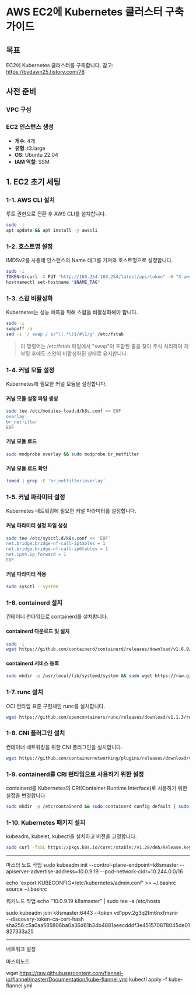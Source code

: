 # AWS EC2에 Kubernetes 클러스터 구축 가이드

## 목표
EC2에 Kubernetes 클러스터를 구축합니다.
참고: https://bydawn25.tistory.com/78

## 사전 준비
### VPC 구성
### EC2 인스턴스 생성
- **개수**: 4개
- **유형**: t3.large
- **OS**: Ubuntu 22.04
- **IAM 역할**: SSM

## 1. EC2 초기 세팅

### 1-1. AWS CLI 설치
루트 권한으로 전환 후 AWS CLI를 설치합니다.
```bash
sudo -i
apt update && apt install -y awscli
```

### 1-2. 호스트명 설정
IMDSv2를 사용해 인스턴스의 Name 태그를 가져와 호스트명으로 설정합니다.
```bash
sudo -i
TOKEN=$(curl -X PUT "http://169.254.169.254/latest/api/token" -H "X-aws-ec2-metadata-token-ttl-seconds: 21600") && INSTANCE_ID=$(curl -H "X-aws-ec2-metadata-token: $TOKEN" http://169.254.169.254/latest/meta-data/instance-id) && REGION=$(curl -H "X-aws-ec2-metadata-token: $TOKEN" http://169.254.169.254/latest/meta-data/placement/region) && NAME_TAG=$(aws ec2 describe-tags --region $REGION --filters "Name=resource-id,Values=$INSTANCE_ID" "Name=key,Values=Name" --query "Tags[0].Value" --output text)
hostnamectl set-hostname "$NAME_TAG"
```

### 1-3. 스왑 비활성화
Kubernetes는 성능 예측을 위해 스왑을 비활성화해야 합니다.
```bash
sudo -i
swapoff -a
sed -i '/ swap / s/^\(.*\)$/#\1/g' /etc/fstab
```
> 이 명령어는 /etc/fstab 파일에서 "swap"이 포함된 줄을 찾아 주석 처리하여 재부팅 후에도 스왑이 비활성화된 상태로 유지합니다.

### 1-4. 커널 모듈 설정
Kubernetes에 필요한 커널 모듈을 설정합니다.

#### 커널 모듈 설정 파일 생성
```bash
sudo tee /etc/modules-load.d/k8s.conf << EOF
overlay
br_netfilter
EOF
```

#### 커널 모듈 로드
```bash
sudo modprobe overlay && sudo modprobe br_netfilter
```

#### 커널 모듈 로드 확인
```bash
lsmod | grep -E 'br_netfilter|overlay'
```

### 1-5. 커널 파라미터 설정
Kubernetes 네트워킹에 필요한 커널 파라미터를 설정합니다.

#### 커널 파라미터 설정 파일 생성
```bash
sudo tee /etc/sysctl.d/k8s.conf << 'EOF'
net.bridge.bridge-nf-call-iptables = 1
net.bridge.bridge-nf-call-ip6tables = 1
net.ipv4.ip_forward = 1
EOF
```

#### 커널 파라미터 적용
```bash
sudo sysctl --system
```

### 1-6. containerd 설치
컨테이너 런타임으로 containerd를 설치합니다.

#### containerd 다운로드 및 설치
```bash
sudo -i
wget https://github.com/containerd/containerd/releases/download/v1.6.9/containerd-1.6.9-linux-amd64.tar.gz && sudo tar Cxzvf /usr/local containerd-1.6.9-linux-amd64.tar.gz
```

#### containerd 서비스 등록
```bash
sudo mkdir -p /usr/local/lib/systemd/system && sudo wget https://raw.githubusercontent.com/containerd/containerd/main/containerd.service -O /usr/local/lib/systemd/system/containerd.service && sudo systemctl daemon-reload && sudo systemctl enable --now containerd && systemctl status containerd
```

### 1-7. runc 설치
OCI 런타임 표준 구현체인 runc를 설치합니다.
```bash
wget https://github.com/opencontainers/runc/releases/download/v1.1.3/runc.amd64 && sudo install -m 755 runc.amd64 /usr/local/sbin/runc
```

### 1-8. CNI 플러그인 설치
컨테이너 네트워킹을 위한 CNI 플러그인을 설치합니다.
```bash
wget https://github.com/containernetworking/plugins/releases/download/v1.1.1/cni-plugins-linux-amd64-v1.1.1.tgz && sudo mkdir -p /opt/cni/bin && sudo tar Cxzvf /opt/cni/bin cni-plugins-linux-amd64-v1.1.1.tgz
```

### 1-9. containerd를 CRI 런타임으로 사용하기 위한 설정
containerd를 Kubernetes의 CRI(Container Runtime Interface)로 사용하기 위한 설정을 변경합니다.
```bash
sudo mkdir -p /etc/containerd && sudo containerd config default | sudo tee /etc/containerd/config.toml && sudo sed -i 's/SystemdCgroup \= false/SystemdCgroup \= true/g' /etc/containerd/config.toml && sudo systemctl restart containerd
```

### 1-10. Kubernetes 패키지 설치
kubeadm, kubelet, kubectl을 설치하고 버전을 고정합니다.
```bash
sudo curl -fsSL https://pkgs.k8s.io/core:/stable:/v1.28/deb/Release.key | sudo gpg --dearmor -o /etc/apt/keyrings/kubernetes-apt-keyring.gpg && echo 'deb [signed-by=/etc/apt/keyrings/kubernetes-apt-keyring.gpg] https://pkgs.k8s.io/core:/stable:/v1.28/deb/ /' | sudo tee /etc/apt/sources.list.d/kubernetes.list && sudo apt-get update && sudo apt-get install -y kubelet kubeadm kubectl && sudo apt-mark hold kubelet kubeadm kubectl
```



---

마스터 노드 작업
sudo kubeadm init --control-plane-endpoint=k8smaster --apiserver-advertise-address=10.0.9.19 --pod-network-cidr=10.244.0.0/16

echo 'export KUBECONFIG=/etc/kubernetes/admin.conf' >> ~/.bashrc
source ~/.bashrc


워커노드 작업
echo "10.0.9.19 k8smaster" | sudo tee -a /etc/hosts


sudo kubeadm join k8smaster:6443 --token vd1ppv.2g3q2tm6nxfmsnir \
        --discovery-token-ca-cert-hash sha256:c5a0aa585806ba0a36d61b34b4881aeecdddf3e451570878045de01827333a25


---------

네트워크 설정

마스터노드 

wget https://raw.githubusercontent.com/flannel-io/flannel/master/Documentation/kube-flannel.yml
kubectl apply -f kube-flannel.yml
